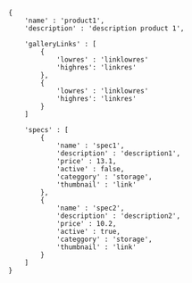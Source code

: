 	{
		'name' : 'product1',
		'description' : 'description product 1',
	
		'galleryLinks' : [
			{
				'lowres' : 'linklowres'
				'highres': 'linkres'
			},
			{
				'lowres' : 'linklowres'
				'highres': 'linkres'
			}
		]
	
		'specs' : [
			{
				'name' : 'spec1',
				'description' : 'description1',
				'price' : 13.1,
				'active' : false,
				'categgory' : 'storage',
				'thumbnail' : 'link'
			},
			{
				'name' : 'spec2',
				'description' : 'description2',
				'price' : 10.2,
				'active' : true,
				'categgory' : 'storage',
				'thumbnail' : 'link'
			}
		]
	}

